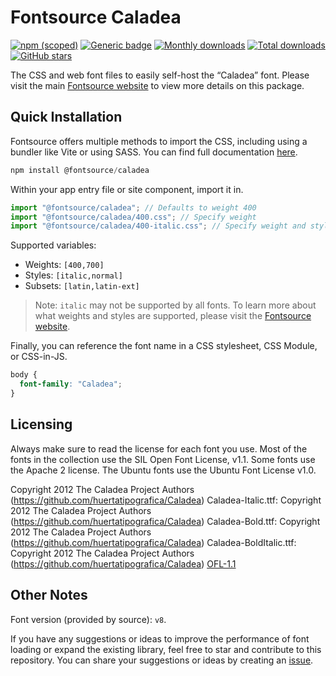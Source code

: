 # Fontsource Caladea

[![npm (scoped)](https://img.shields.io/npm/v/@fontsource/caladea?color=brightgreen)](https://www.npmjs.com/package/@fontsource/caladea) [![Generic badge](https://img.shields.io/badge/fontsource-passing-brightgreen)](https://github.com/fontsource/fontsource) [![Monthly downloads](https://badgen.net/npm/dm/@fontsource/caladea)](https://github.com/fontsource/fontsource) [![Total downloads](https://badgen.net/npm/dt/@fontsource/caladea)](https://github.com/fontsource/fontsource) [![GitHub stars](https://img.shields.io/github/stars/fontsource/fontsource.svg?style=social&label=Star)](https://github.com/fontsource/fontsource/stargazers)

The CSS and web font files to easily self-host the “Caladea” font. Please visit the main [Fontsource website](https://fontsource.org/fonts/caladea) to view more details on this package.

## Quick Installation

Fontsource offers multiple methods to import the CSS, including using a bundler like Vite or using SASS. You can find full documentation [here](https://fontsource.org/docs/getting-started/introduction).

```javascript
npm install @fontsource/caladea
```

Within your app entry file or site component, import it in.

```javascript
import "@fontsource/caladea"; // Defaults to weight 400
import "@fontsource/caladea/400.css"; // Specify weight
import "@fontsource/caladea/400-italic.css"; // Specify weight and style
```

Supported variables:
- Weights: `[400,700]`
- Styles: `[italic,normal]`
- Subsets: `[latin,latin-ext]`

> Note: `italic` may not be supported by all fonts. To learn more about what weights and styles are supported, please visit the [Fontsource website](https://fontsource.org/fonts/caladea).

Finally, you can reference the font name in a CSS stylesheet, CSS Module, or CSS-in-JS.

```css
body {
  font-family: "Caladea";
}
```

## Licensing
Always make sure to read the license for each font you use. Most of the fonts in the collection use the SIL Open Font License, v1.1. Some fonts use the Apache 2 license. The Ubuntu fonts use the Ubuntu Font License v1.0.

Copyright 2012 The Caladea Project Authors (https://github.com/huertatipografica/Caladea) Caladea-Italic.ttf: Copyright 2012 The Caladea Project Authors (https://github.com/huertatipografica/Caladea) Caladea-Bold.ttf: Copyright 2012 The Caladea Project Authors (https://github.com/huertatipografica/Caladea) Caladea-BoldItalic.ttf: Copyright 2012 The Caladea Project Authors (https://github.com/huertatipografica/Caladea)
[OFL-1.1](https://openfontlicense.org)

## Other Notes
Font version (provided by source): `v8`.

If you have any suggestions or ideas to improve the performance of font loading or expand the existing library, feel free to star and contribute to this repository. You can share your suggestions or ideas by creating an [issue](https://github.com/fontsource/fontsource/issues).